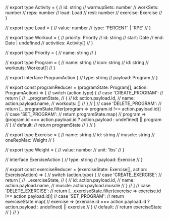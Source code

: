// export type Activity = {
// id: string
// warmupSets: number
// workSets: number
// reps: number
// load: Load
// rest: number
// exercise: Exercise
// }

// export type Load = {
// value: number
// type: 'PERCENT' | 'RPE'
// }

// export type Workout = {
// priority: Priority
// id: string
// start: Date
// end: Date | undefined
// activities: Activity[]
// }

// export type Priority = {
// name: string
// }

// export type Program = {
// name: string
// icon: string
// id: string
// workouts: Workout[]
// }

// export interface ProgramAction {
// type: string
// payload: Program
// }

// export const programReducer = (programState: Program[], action: ProgramAction) => {
// switch (action.type) {
// case 'CREATE_PROGRAM':
// return [
// ...programState,
// {
// id: action.payload.id,
// name: action.payload.name,
// workouts: []
// }
// ]
// case 'DELETE_PROGRAM':
// return [...programState.filter(program => program.id !== action.payload.id)]
// case 'SET_PROGRAM':
// return programState.map(
// program => (program.id === action.payload.id ? action.payload : undefined) || program
// )
// default:
// return programState
// }
// }

// export type Exercise = {
// name: string
// id: string
// muscle: string
// oneRepMax: Weight
// }

// export type Weight = {
// value: number
// unit: 'lbs'
// }

// interface ExerciseAction {
// type: string
// payload: Exercise
// }

// export const exerciseReducer = (exerciseState: Exercise[], action: ExerciseAction) => {
// switch (action.type) {
// case 'CREATE_EXERCISE':
// return [
// ...exerciseState,
// {
// id: action.payload.id,
// name: action.payload.name,
// muscle: action.payload.muscle
// }
// ]
// case 'DELETE_EXERCISE':
// return [...exerciseState.filter(exercise => exercise.id !== action.payload.id)]
// case 'SET_PROGRAM':
// return exerciseState.map(
// exercise => (exercise.id === action.payload.id ? action.payload : undefined) || exercise
// )
// default:
// return exerciseState
// }
// }
